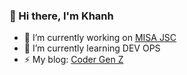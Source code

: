 ### 👋 Hi there, I'm Khanh


- 🔭 I’m currently working on [MISA JSC](https://www.misa.vn/)
- 🌱 I’m currently learning DEV OPS
- ⚡ My blog: [Coder Gen Z](https://codergenz.net/)

